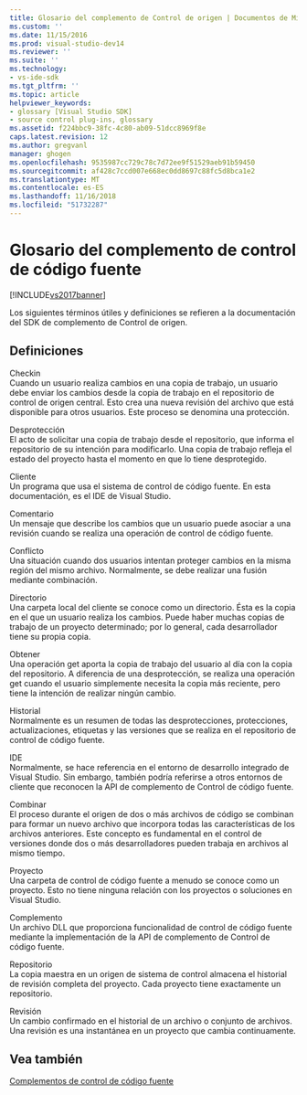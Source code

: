 ```yaml
---
title: Glosario del complemento de Control de origen | Documentos de Microsoft
ms.custom: ''
ms.date: 11/15/2016
ms.prod: visual-studio-dev14
ms.reviewer: ''
ms.suite: ''
ms.technology:
- vs-ide-sdk
ms.tgt_pltfrm: ''
ms.topic: article
helpviewer_keywords:
- glossary [Visual Studio SDK]
- source control plug-ins, glossary
ms.assetid: f224bbc9-38fc-4c80-ab09-51dcc8969f8e
caps.latest.revision: 12
ms.author: gregvanl
manager: ghogen
ms.openlocfilehash: 9535987cc729c78c7d72ee9f51529aeb91b59450
ms.sourcegitcommit: af428c7ccd007e668ec0dd8697c88fc5d8bca1e2
ms.translationtype: MT
ms.contentlocale: es-ES
ms.lasthandoff: 11/16/2018
ms.locfileid: "51732287"
---
```

# <a name="source-control-plug-in-glossary"></a>Glosario del complemento de control de código fuente
[!INCLUDE[vs2017banner](../includes/vs2017banner.md)]

Los siguientes términos útiles y definiciones se refieren a la documentación del SDK de complemento de Control de origen.  
  
## <a name="definitions"></a>Definiciones  
 Checkin  
 Cuando un usuario realiza cambios en una copia de trabajo, un usuario debe enviar los cambios desde la copia de trabajo en el repositorio de control de origen central. Esto crea una nueva revisión del archivo que está disponible para otros usuarios. Este proceso se denomina una protección.  
  
 Desprotección  
 El acto de solicitar una copia de trabajo desde el repositorio, que informa el repositorio de su intención para modificarlo. Una copia de trabajo refleja el estado del proyecto hasta el momento en que lo tiene desprotegido.  
  
 Cliente  
 Un programa que usa el sistema de control de código fuente. En esta documentación, es el IDE de Visual Studio.  
  
 Comentario  
 Un mensaje que describe los cambios que un usuario puede asociar a una revisión cuando se realiza una operación de control de código fuente.  
  
 Conflicto  
 Una situación cuando dos usuarios intentan proteger cambios en la misma región del mismo archivo. Normalmente, se debe realizar una fusión mediante combinación.  
  
 Directorio  
 Una carpeta local del cliente se conoce como un directorio. Ésta es la copia en el que un usuario realiza los cambios. Puede haber muchas copias de trabajo de un proyecto determinado; por lo general, cada desarrollador tiene su propia copia.  
  
 Obtener  
 Una operación get aporta la copia de trabajo del usuario al día con la copia del repositorio. A diferencia de una desprotección, se realiza una operación get cuando el usuario simplemente necesita la copia más reciente, pero tiene la intención de realizar ningún cambio.  
  
 Historial  
 Normalmente es un resumen de todas las desprotecciones, protecciones, actualizaciones, etiquetas y las versiones que se realiza en el repositorio de control de código fuente.  
  
 IDE  
 Normalmente, se hace referencia en el entorno de desarrollo integrado de Visual Studio. Sin embargo, también podría referirse a otros entornos de cliente que reconocen la API de complemento de Control de código fuente.  
  
 Combinar  
 El proceso durante el origen de dos o más archivos de código se combinan para formar un nuevo archivo que incorpora todas las características de los archivos anteriores. Este concepto es fundamental en el control de versiones donde dos o más desarrolladores pueden trabaja en archivos al mismo tiempo.  
  
 Proyecto  
 Una carpeta de control de código fuente a menudo se conoce como un proyecto. Esto no tiene ninguna relación con los proyectos o soluciones en Visual Studio.  
  
 Complemento  
 Un archivo DLL que proporciona funcionalidad de control de código fuente mediante la implementación de la API de complemento de Control de código fuente.  
  
 Repositorio  
 La copia maestra en un origen de sistema de control almacena el historial de revisión completa del proyecto. Cada proyecto tiene exactamente un repositorio.  
  
 Revisión  
 Un cambio confirmado en el historial de un archivo o conjunto de archivos. Una revisión es una instantánea en un proyecto que cambia continuamente.  
  
## <a name="see-also"></a>Vea también  
 [Complementos de control de código fuente](../extensibility/source-control-plug-ins.md)

